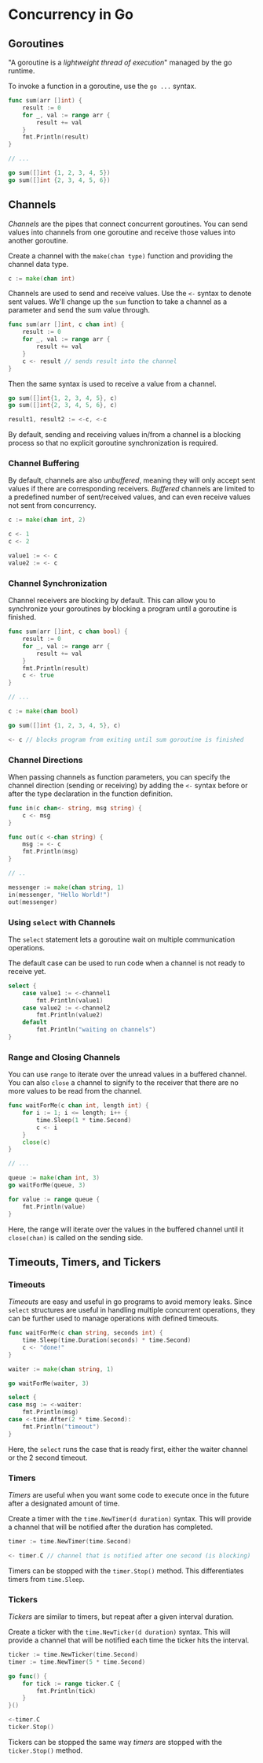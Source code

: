 # Concurrency in Go

## Goroutines

"A goroutine is a _lightweight thread of execution_" managed by the go runtime.

To invoke a function in a goroutine, use the `go ...` syntax.

```go
func sum(arr []int) {
	result := 0
	for _, val := range arr {
		result += val
	}
	fmt.Println(result)
}

// ...

go sum([]int {1, 2, 3, 4, 5})
go sum([]int {2, 3, 4, 5, 6})
```

## Channels

_Channels_ are the pipes that connect concurrent goroutines. You can send values into channels from one goroutine and receive those values into another goroutine.

Create a channel with the `make(chan type)` function and providing the channel data type.

```go
c := make(chan int)
```

Channels are used to send and receive values. Use the `<-` syntax to denote sent values. We'll change up the `sum` function to take a channel as a parameter and send the sum value through.

```go
func sum(arr []int, c chan int) {
	result := 0
	for _, val := range arr {
		result += val
	}
	c <- result // sends result into the channel
}
```

Then the same syntax is used to receive a value from a channel.

```go
go sum([]int{1, 2, 3, 4, 5}, c)
go sum([]int{2, 3, 4, 5, 6}, c)

result1, result2 := <-c, <-c
```

By default, sending and receiving values in/from a channel is a blocking process so that no explicit goroutine synchronization is required.

### Channel Buffering

By default, channels are also _unbuffered_, meaning they will only accept sent values if there are corresponding receivers. _Buffered_ channels are limited to a predefined number of sent/received values, and can even receive values not sent from concurrency.

```go
c := make(chan int, 2)

c <- 1
c <- 2

value1 := <- c
value2 := <- c
```

### Channel Synchronization

Channel receivers are blocking by default. This can allow you to synchronize your goroutines by blocking a program until a goroutine is finished.

```go
func sum(arr []int, c chan bool) {
	result := 0
	for _, val := range arr {
		result += val
	}
	fmt.Println(result)
	c <- true
}

// ...

c := make(chan bool)

go sum([]int {1, 2, 3, 4, 5}, c)

<- c // blocks program from exiting until sum goroutine is finished
```

### Channel Directions

When passing channels as function parameters, you can specify the channel direction (sending or receiving) by adding the `<-` syntax before or after the type declaration in the function definition.

```go
func in(c chan<- string, msg string) {
	c <- msg
}

func out(c <-chan string) {
	msg := <- c
	fmt.Println(msg)
}

// ..

messenger := make(chan string, 1)
in(messenger, "Hello World!")
out(messenger)
```

### Using `select` with Channels

The `select` statement lets a goroutine wait on multiple communication operations.

The default case can be used to run code when a channel is not ready to receive yet.

```go
select {
	case value1 := <-channel1
		fmt.Println(value1)
	case value2 := <-channel2
		fmt.Println(value2)
	default
		fmt.Println("waiting on channels")
}
```

### Range and Closing Channels

You can use `range` to iterate over the unread values in a buffered channel. You can also `close` a channel to signify to the receiver that there are no more values to be read from the channel.

```go
func waitForMe(c chan int, length int) {
	for i := 1; i <= length; i++ {
		time.Sleep(1 * time.Second)
		c <- i
	}
	close(c)
}

// ...

queue := make(chan int, 3)
go waitForMe(queue, 3)

for value := range queue {
	fmt.Println(value)
}
```

Here, the range will iterate over the values in the buffered channel until it `close(chan)` is called on the sending side.

## Timeouts, Timers, and Tickers

### Timeouts

_Timeouts_ are easy and useful in go programs to avoid memory leaks. Since `select` structures are useful in handling multiple concurrent operations, they can be further used to manage operations with defined timeouts.

```go
func waitForMe(c chan string, seconds int) {
	time.Sleep(time.Duration(seconds) * time.Second)
	c <- "done!"
}

waiter := make(chan string, 1)

go waitForMe(waiter, 3)

select {
case msg := <-waiter:
	fmt.Println(msg)
case <-time.After(2 * time.Second):
	fmt.Println("timeout")
}
```

Here, the `select` runs the case that is ready first, either the waiter channel or the 2 second timeout.

### Timers

_Timers_ are useful when you want some code to execute once in the future after a designated amount of time.

Create a timer with the `time.NewTimer(d duration)` syntax. This will provide a channel that will be notified after the duration has completed.

```go
timer := time.NewTimer(time.Second)

<- timer.C // channel that is notified after one second (is blocking)
```

Timers can be stopped with the `timer.Stop()` method. This differentiates timers from `time.Sleep`.

### Tickers

_Tickers_ are similar to timers, but repeat after a given interval duration.

Create a ticker with the `time.NewTicker(d duration)` syntax. This will provide a channel that will be notified each time the ticker hits the interval.

```go
ticker := time.NewTicker(time.Second)
timer := time.NewTimer(5 * time.Second)

go func() {
	for tick := range ticker.C {
		fmt.Println(tick)
	}
}()

<-timer.C
ticker.Stop()
```

Tickers can be stopped the same way _timers_ are stopped with the `ticker.Stop()` method.
